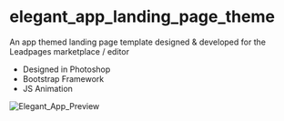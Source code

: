 # elegant_app_landing_page_theme
An app themed landing page template designed & developed for the Leadpages marketplace / editor

- Designed in Photoshop
- Bootstrap Framework
- JS Animation
 
![Elegant_App_Preview](https://user-images.githubusercontent.com/4889865/164348789-7ad26568-6f1b-4efc-9fbc-dbdd5cd891c2.png)

